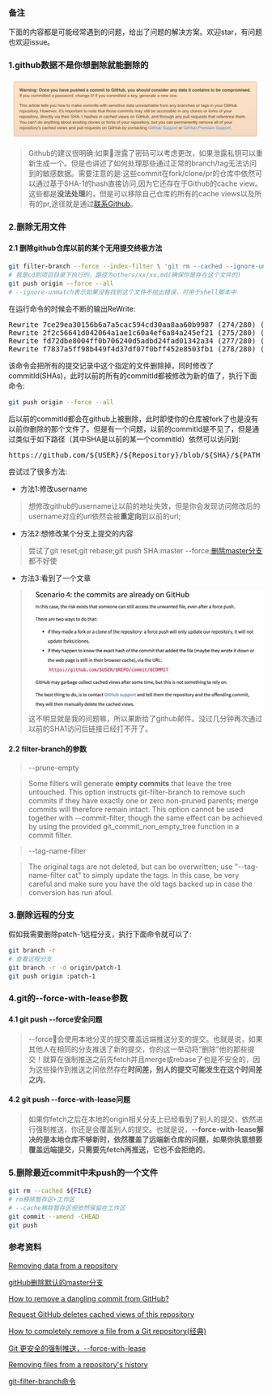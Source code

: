 ### 备注
下面的内容都是可能经常遇到的问题，给出了问题的解决方案。欢迎star，有问题也欢迎issue。

### 1.github数据不是你想删除就能删除的
![](../warn.png)

> Github的建议很明确:如果泄露了密码可以考虑更改，如果泄露私钥可以重新生成一个。但是也讲述了如何处理那些通过正常的branch/tag无法访问到的敏感数据。需要注意的是:这些commit在fork/clone/pr的仓库中依然可以通过基于SHA-1的hash直接访问,因为它还存在于Github的cache view。这些都是**没法处理**的，但是可以移除自己仓库的所有的cache views以及所有的pr,途径就是通过[联系Github](https://github.com/contact)。


### 2.删除无用文件
#### 2.1 删除github仓库以前的某个无用提交终极方法
```bash
git filter-branch --force --index-filter \ 'git rm --cached --ignore-unmatch others/xx/xx.md'\   -- --all
# 我是cd到项目目录下执行的，路径为others/xx/xx.md(确保你是存在这个文件的)
git push origin --force --all
# --ignore-unmatch表示如果没有找到这个文件不抛出错误，可用于shell脚本中
```
在运行命令的时候会不断的输出ReWrite:
<pre>
Rewrite 7ce29ea30156b6a7a5cac594cd30aa8aa60b9987 (274/280) (679 seconds passed, remaining 14 predicted)    rm 'others/nodejs-QA/egg-QA.md'
Rewrite 2f2c56641d042064a1ae1c60a4ef6a84a245ef21 (275/280) (682 seconds passed, remaining 12 predicted)    rm 'others/nodejs-QA/egg-QA.md'
Rewrite fd72dbe8004ff0b706240d5adbd24fad01342a34 (277/280) (688 seconds passed, remaining 7 predicted)    rm 'others/nodejs-QA/egg-QA.md'
Rewrite f7837a5ff98b449f4d37df07f0bff452e8503fb1 (278/280) (692 seconds passed, remaining 4 predicted)    rm 'others/nodejs-QA/egg-QA.md'
</pre>

该命令会把所有的提交记录中这个指定的文件删除掉，同时修改了commitId(SHAs)，此时以前的所有的commitId都被修改为新的值了，执行下面命令:
```bash
git push origin --force --all
```
后以前的commitId都会在github上被删除，此时即使你的仓库被fork了也是没有以前你删除的那个文件了。但是有一个问题，以前的commitId是不见了，但是通过类似于如下路径（其中SHA是以前的某一个commitId）依然可以访问到:

<pre>
https://github.com/${USER}/${Repository}/blob/${SHA}/${PATH_OF_FILE}
</pre>

尝试过了很多方法:

- 方法1:修改username
> 想修改github的username让以前的地址失效，但是你会发现访问修改后的username对应的url依然会被**重定向**到以前的url;

- 方法2:想修改某个分支上提交的内容
> 尝试了git reset;git rebase;git push SHA:master --force;[删除master分支](https://blog.csdn.net/jimmysmith/article/details/70183777)都不好使

- 方法3:看到了一个文章
 > ![](../git.png) 这不明显就是我的问题嘛，所以果断给了github邮件。没过几分钟再次通过以前的SHA1访问后链接已经打不开了。

#### 2.2 filter-branch的参数
> --prune-empty

   > Some filters will generate **empty commits** that leave the tree untouched. This option instructs git-filter-branch to remove such commits if they have exactly one or zero non-pruned parents; merge commits will therefore remain intact. This option cannot be used together with --commit-filter, though the same effect can be achieved by using the provided git_commit_non_empty_tree function in a commit filter.

> --tag-name-filter

 > The original tags are not deleted, but can be overwritten; use "--tag-name-filter cat" to simply update the tags. In this case, be very careful and make sure you have the old tags backed up in case the conversion has run afoul.


### 3.删除远程的分支
假如我需要删除patch-1远程分支，执行下面命令就可以了:

```bash
git branch -r
# 查看远程分支
git branch -r -d origin/patch-1
git push origin :patch-1
```

### 4.git的--force-with-lease参数

#### 4.1 git push --force安全问题
 > --force会使用本地分支的提交覆盖远端推送分支的提交。也就是说，如果其他人在相同的分支推送了新的提交，你的这一举动将“删除”他的那些提交！就算在强制推送之前先fetch并且merge或rebase了也是不安全的，因为这些操作到推送之间依然存在**时间差，别人的提交可能发生在这个时间差之内**。

#### 4.2 git push --force-with-lease问题
 > 如果你fetch之后在本地的origin相关分支上已经看到了别人的提交，依然进行强制推送，你还是会覆盖别人的提交。也就是说，**--force-with-lease解决的是本地仓库不够新时，依然覆盖了远端新仓库的问题，如果你执意想要覆盖远端提交，只需要先fetch再推送，它也不会拒绝的**。

### 5.删除最近**commit**中未push的一个文件
```bash
git rm --cached ${FILE}
# rm移除暂存区+工作区
# --cache移除暂存区但依然保留在工作区
git commit --amend -CHEAD
git push
```




### 参考资料

[Removing data from a repository](https://help.github.com/articles/removing-sensitive-data-from-a-repository/)

[gitHub删除默认的master分支](https://blog.csdn.net/jimmysmith/article/details/70183777)

[How to remove a dangling commit from GitHub?](https://stackoverflow.com/questions/4367977/how-to-remove-a-dangling-commit-from-github)

[Request GitHub deletes cached views of this repository](https://github.com/cirosantilli/all-github-commit-emails/issues/3)

[How to completely remove a file from a Git repository(经典)](https://itextpdf.com/blog/how-completely-remove-file-git-repository)

[Git 更安全的强制推送，--force-with-lease](https://blog.csdn.net/wpwalter/article/details/80371264)

[Removing files from a repository's history](https://help.github.com/articles/removing-files-from-a-repository-s-history/)

[git-filter-branch命令](https://git-scm.com/docs/git-filter-branch)